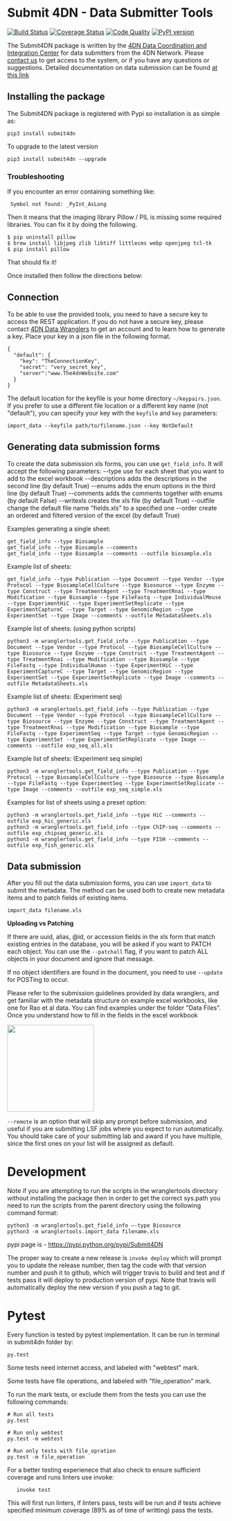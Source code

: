 
# Submit 4DN - Data Submitter Tools

[![Build Status](https://travis-ci.org/4dn-dcic/Submit4DN.svg?branch=master)](https://travis-ci.org/4dn-dcic/Submit4DN)
[![Coverage Status](https://coveralls.io/repos/github/4dn-dcic/Submit4DN/badge.svg?branch=master)](https://coveralls.io/github/4dn-dcic/Submit4DN?branch=master)
[![Code Quality](https://api.codacy.com/project/badge/Grade/a4d521b4dd9c49058304606714528538)](https://www.codacy.com/app/jeremy_7/Submit4DN)
[![PyPI version](https://badge.fury.io/py/Submit4DN.svg)](https://badge.fury.io/py/Submit4DN)

The Submit4DN package is written by the [4DN Data Coordination and Integration Center](http://dcic.4dnucleome.org/) for data submitters from the 4DN Network. Please [contact us](mailto:support@4dnucleome.org) to get access to the system, or if you have any questions or suggestions.  Detailed documentation on data submission can be found [at this link](https://docs.google.com/document/d/1Xh4GxapJxWXCbCaSqKwUd9a2wTiXmfQByzP0P8q5rnE/edit?usp=sharing)

## Installing the package

The Submit4DN package is registered with Pypi so installation is as simple as:

```
pip3 install submit4dn
```

To upgrade to the latest version

```
pip3 install submit4dn --upgrade
```

### Troubleshooting

If you encounter an error containing something like:   

```
 Symbol not found: _PyInt_AsLong
```

Then it means that the imaging library Pillow / PIL is missing some required libraries.  You can fix it by doing the following.

```shell
$ pip uninstall pillow
$ brew install libjpeg zlib libtiff littlecms webp openjpeg tcl-tk
$ pip install pillow
```

That should fix it!


Once installed then follow the directions below:



## Connection
To be able to use the provided tools, you need to have a secure key to access the REST application.
If you do not have a secure key, please contact [4DN Data Wranglers](mailto:support@4dnucleome.org)
to get an account and to learn how to generate a key. Place your key in a json file in the following format.

    {
      "default": {
        "key": "TheConnectionKey",
        "secret": "very_secret_key",
        "server":"www.The4dnWebsite.com"
      }
    }

The default location for the keyfile is your home directory `~/keypairs.json`.
If you prefer to use a different file location or a different key name (not "default"), you can specify your key with the `keyfile` and `key` parameters:

    import_data --keyfile path/to/filename.json --key NotDefault

## Generating data submission forms
To create the data submission xls forms, you can use `get_field_info`.
It will accept the following parameters:
    --type           use for each sheet that you want to add to the excel workbook
    --descriptions   adds the descriptions in the second line (by default True)
    --enums          adds the enum options in the third line (by default True)
    --comments       adds the comments together with enums (by default False)
    --writexls       creates the xls file (by default True)
    --outfile        change the default file name "fields.xls" to a specified one
    --order          create an ordered and filtered version of the excel (by default True)


Examples generating a single sheet:
```
get_field_info --type Biosample
get_field_info --type Biosample --comments
get_field_info --type Biosample --comments --outfile biosample.xls

```

Example list of sheets:
~~~~
get_field_info --type Publication --type Document --type Vendor --type Protocol --type BiosampleCellCulture --type Biosource --type Enzyme --type Construct --type TreatmentAgent --type TreatmentRnai --type Modification --type Biosample --type FileFastq --type IndividualMouse --type ExperimentHiC --type ExperimentSetReplicate --type ExperimentCaptureC --type Target --type GenomicRegion --type ExperimentSet --type Image --comments --outfile MetadataSheets.xls
~~~~

Example list of sheets: (using python scripts)
~~~~
python3 -m wranglertools.get_field_info --type Publication --type Document --type Vendor --type Protocol --type BiosampleCellCulture --type Biosource --type Enzyme --type Construct --type TreatmentAgent --type TreatmentRnai --type Modification --type Biosample --type FileFastq --type IndividualHuman --type ExperimentHiC --type ExperimentCaptureC --type Target --type GenomicRegion --type ExperimentSet --type ExperimentSetReplicate --type Image --comments --outfile MetadataSheets.xls
~~~~

Example list of sheets: (Experiment seq)
~~~~
python3 -m wranglertools.get_field_info --type Publication --type Document --type Vendor --type Protocol --type BiosampleCellCulture --type Biosource --type Enzyme --type Construct --type TreatmentAgent --type TreatmentRnai --type Modification --type Biosample --type FileFastq --type ExperimentSeq --type Target --type GenomicRegion --type ExperimentSet --type ExperimentSetReplicate --type Image --comments --outfile exp_seq_all.xls
~~~~

Example list of sheets: (Experiment seq simple)
~~~~
python3 -m wranglertools.get_field_info --type Publication --type Protocol --type BiosampleCellCulture --type Biosource --type Biosample --type FileFastq --type ExperimentSeq --type ExperimentSetReplicate --type Image --comments --outfile exp_seq_simple.xls
~~~~

Examples for list of sheets using a preset option:
~~~~
python3 -m wranglertools.get_field_info --type HiC --comments --outfile exp_hic_generic.xls
python3 -m wranglertools.get_field_info --type ChIP-seq --comments --outfile exp_chipseq_generic.xls
python3 -m wranglertools.get_field_info --type FISH --comments --outfile exp_fish_generic.xls
~~~~




## Data submission
After you fill out the data submission forms, you can use `import_data` to submit the metadata. The method can be used both to create new metadata items and to patch fields of existing items.

	import_data filename.xls

**Uploading vs Patching**

If there are uuid, alias, @id, or accession fields in the xls form that match existing entries in the database, you will be asked if you want to PATCH each object.
You can use the `--patchall` flag, if you want to patch ALL objects in your document and ignore that message.

If no object identifiers are found in the document, you need to use `--update` for POSTing to occur.

Please refer to the submission guidelines provided by data wranglers, and get familiar with the metadata structure on example excel workbooks, like one for Rao et al data. You can find examples under the folder "Data Files". Once you understand how to fill in the fields in the excel workbook

<img src="https://media.giphy.com/media/l0HlN5Y28D9MzzcRy/giphy.gif" width="200" height="200" />

`--remote` is an option that will skip any prompt before submission, and useful if you are submitting LSF jobs where you expect to run automatically. You should take care of your submitting lab and award if you have multiple, since the first ones on your list will be assigned as default.

# Development
Note if you are attempting to run the scripts in the wranglertools directory without installing the package then in order to get the correct sys.path you need to run the scripts from the parent directory using the following command format:

    python3 -m wranglertools.get_field_info —-type Biosource
	python3 -m wranglertools.import_data filename.xls

pypi page is - https://pypi.python.org/pypi/Submit4DN


The proper way to create a new release is `invoke deploy` which will prompt
you to update the release number, then tag the code with that version number
and push it to github, which will trigger travis to build and test and if
tests pass it will deploy to production version of pypi. Note that travis will
automatically deploy the new version if you push a tag to git.

# Pytest
Every function is tested by pytest implementation. It can be run in terminal in submit4dn folder by:

    py.test

Some tests need internet access, and labeled with "webtest" mark.

Some tests have file operations, and labeled with "file_operation" mark.

To run the mark tests, or exclude them from the tests you can use the following commands:

    # Run all tests
    py.test

    # Run only webtest
    py.test -m webtest

    # Run only tests with file_opration
    py.test -m file_operation

For a better testing experienece that also check to ensure sufficient coverage and runs linters use invoke:

```
   invoke test
```

This will first run linters, if linters pass, tests will be run and if tests achieve specified minimum coverage (89% as of time of writting) pass the tests.
